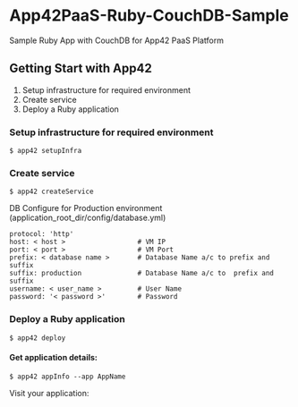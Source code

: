 App42PaaS-Ruby-CouchDB-Sample
=============================

Sample Ruby App with CouchDB for App42 PaaS Platform

## Getting Start with App42

1. Setup infrastructure for required environment
2. Create service
3. Deploy a Ruby application

### Setup infrastructure for required environment

    $ app42 setupInfra   
    
### Create service

    $ app42 createService
    
DB Configure for Production environment (application_root_dir/config/database.yml) 

    protocol: 'http'                                                 
    host: < host >                  # VM IP  
    port: < port >                  # VM Port  
    prefix: < database name >       # Database Name a/c to prefix and suffix   
    suffix: production              # Database Name a/c to  prefix and suffix  
    username: < user_name >         # User Name  
    password: '< password >'        # Password   
    
### Deploy a Ruby application

    $ app42 deploy

#### Get application details:

    $ app42 appInfo --app AppName    
    
Visit your application:

